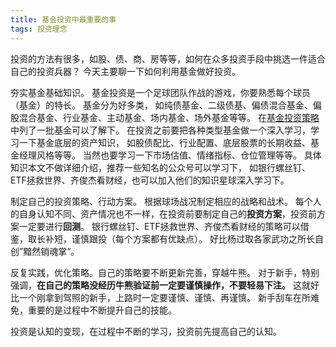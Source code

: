```yaml
---
title: 基金投资中最重要的事
tags: 投资理念
---
```


投资的方法有很多，如股、债、商、房等等，如何在众多投资手段中挑选一件适合自己的投资兵器？
今天主要聊一下如何利用基金做好投资。

夯实基金基础知识。
基金投资是一个足球团队作战的游戏，你要熟悉每个球员（基金）的特长。
基金分为好多类，
如纯债基金、二级债基、偏债混合基金、偏股混合基金、行业基金、主动基金、场内基金、场外基金等等。
在[基金投资策略](基金投资策略V1.0.html)中列了一批基金可以了解下。
在投资之前要把各种类型基金做一个深入学习，学习一下基金底层的资产知识，
如股债配比、行业配置、底层股票的长期收益、基金经理风格等等。
当然也要学习一下市场估值、情绪指标、仓位管理等等。
具体知识本文不做详细介绍，推荐一些知名的公众号可以学习下，
如银行螺丝钉、ETF拯救世界、齐俊杰看财经，也可以加入他们的知识星球深入学习下。

制定自己的投资策略、行动方案。
根据球场战况制定相应的战略和战术。
每个人的自身认知不同、资产情况也不一样，在投资前要制定自己的**投资方案**，投资前方案一定要进行**回测**。
银行螺丝钉、ETF拯救世界、齐俊杰看财经的策略可以借鉴，取长补短，谨慎跟投（每个方案都有优缺点）。
好比杨过取各家武功之所长自创”黯然销魂掌“。

反复实践，优化策略。自己的策略要不断更新完善，穿越牛熊。
对于新手，特别强调，**在自己的策略没经历牛熊验证前一定要谨慎操作，不要轻易下注。**
这就好比一个刚拿到驾照的新手，上路时一定要谨慎、谨慎、再谨慎。
新手刮车在所难免，重要的是过程中不断提升自己的技能。

投资是认知的变现，在过程中不断的学习，投资前先提高自己的认知。


